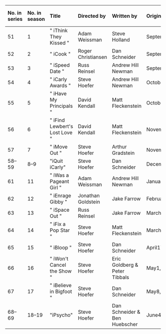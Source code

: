 | No. in series   | No. in season   | Title                         | Directed by        | Written by                    | Original air date   | Production code   |   U.S. viewers (millions) |
|:----------------|:----------------|:------------------------------|:-------------------|:------------------------------|:--------------------|:------------------|--------------------------:|
| 51              | 1               | " iThink They Kissed "        | Adam Weissman      | Steve Holland                 | September12,2009    | 227               |                       7.6 |
| 52              | 2               | " iCook "                     | Roger Christiansen | Dan Schneider                 | September19,2009    | 228               |                       3.8 |
| 53              | 3               | " iSpeed Date "               | Russ Reinsel       | Andrew Hill Newman            | September26,2009    | 230               |                       4.7 |
| 54              | 4               | " iCarly Awards "             | Steve Hoefer       | Andrew Hill Newman            | October3,2009       | 223               |                       4.4 |
| 55              | 5               | " iHave My Principals "       | David Kendall      | Matt Fleckenstein             | October17,2009      | 229               |                       4.7 |
| 56              | 6               | " iFind Lewbert's Lost Love " | David Kendall      | Matt Fleckenstein             | November14,2009     | 236               |                       5   |
| 57              | 7               | " iMove Out "                 | Steve Hoefer       | Arthur Gradstein              | November28,2009     | 241               |                       5.7 |
| 58–59           | 8–9             | "iQuit iCarly"                | Steve Hoefer       | Dan Schneider                 | December5,2009      | 233–234           |                       8.8 |
| 61              | 11              | " iWas a Pageant Girl "       | Adam Weissman      | Andrew Hill Newman            | January29,2010      | 237               |                       5.2 |
| 62              | 12              | " iEnrage Gibby "             | Jonathan Goldstein | Jake Farrow                   | February5,2010      | 235               |                       4.8 |
| 63              | 13              | " iSpace Out "                | Russ Reinsel       | Jake Farrow                   | March5,2010         | 239               |                       5.3 |
| 64              | 14              | " iFix a Pop Star "           | Steve Hoefer       | Matt Fleckenstein             | March19,2010        | 231               |                       3.8 |
| 65              | 15              | " iBloop "                    | Steve Hoefer       | Dan Schneider                 | April17,2010        | 245               |                       4.3 |
| 66              | 16              | " iWon't Cancel the Show "    | Steve Hoefer       | Eric Goldberg & Peter Tibbals | May1,2010           | 238               |                       4.9 |
| 67              | 17              | " iBelieve in Bigfoot "       | Steve Hoefer       | Dan Schneider                 | May8,2010           | 240               |                       4.4 |
| 68–69           | 18–19           | "iPsycho"                     | Steve Hoefer       | Dan Schneider & Ben Huebscher | June4,2010          | 243–244           |                       7.5 |